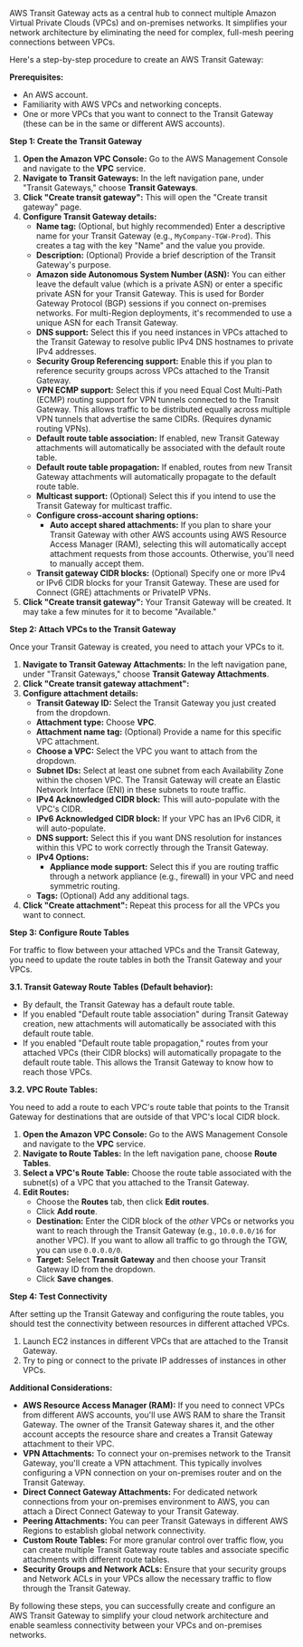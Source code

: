 AWS Transit Gateway acts as a central hub to connect multiple Amazon Virtual Private Clouds (VPCs) and on-premises networks. It simplifies your network architecture by eliminating the need for complex, full-mesh peering connections between VPCs.

Here's a step-by-step procedure to create an AWS Transit Gateway:

**Prerequisites:**

* An AWS account.
* Familiarity with AWS VPCs and networking concepts.
* One or more VPCs that you want to connect to the Transit Gateway (these can be in the same or different AWS accounts).

**Step 1: Create the Transit Gateway**

1.  **Open the Amazon VPC Console:** Go to the AWS Management Console and navigate to the **VPC** service.
2.  **Navigate to Transit Gateways:** In the left navigation pane, under "Transit Gateways," choose **Transit Gateways**.
3.  **Click "Create transit gateway":** This will open the "Create transit gateway" page.
4.  **Configure Transit Gateway details:**
    * **Name tag:** (Optional, but highly recommended) Enter a descriptive name for your Transit Gateway (e.g., `MyCompany-TGW-Prod`). This creates a tag with the key "Name" and the value you provide.
    * **Description:** (Optional) Provide a brief description of the Transit Gateway's purpose.
    * **Amazon side Autonomous System Number (ASN):** You can either leave the default value (which is a private ASN) or enter a specific private ASN for your Transit Gateway. This is used for Border Gateway Protocol (BGP) sessions if you connect on-premises networks. For multi-Region deployments, it's recommended to use a unique ASN for each Transit Gateway.
    * **DNS support:** Select this if you need instances in VPCs attached to the Transit Gateway to resolve public IPv4 DNS hostnames to private IPv4 addresses.
    * **Security Group Referencing support:** Enable this if you plan to reference security groups across VPCs attached to the Transit Gateway.
    * **VPN ECMP support:** Select this if you need Equal Cost Multi-Path (ECMP) routing support for VPN tunnels connected to the Transit Gateway. This allows traffic to be distributed equally across multiple VPN tunnels that advertise the same CIDRs. (Requires dynamic routing VPNs).
    * **Default route table association:** If enabled, new Transit Gateway attachments will automatically be associated with the default route table.
    * **Default route table propagation:** If enabled, routes from new Transit Gateway attachments will automatically propagate to the default route table.
    * **Multicast support:** (Optional) Select this if you intend to use the Transit Gateway for multicast traffic.
    * **Configure cross-account sharing options:**
        * **Auto accept shared attachments:** If you plan to share your Transit Gateway with other AWS accounts using AWS Resource Access Manager (RAM), selecting this will automatically accept attachment requests from those accounts. Otherwise, you'll need to manually accept them.
    * **Transit gateway CIDR blocks:** (Optional) Specify one or more IPv4 or IPv6 CIDR blocks for your Transit Gateway. These are used for Connect (GRE) attachments or PrivateIP VPNs.
5.  **Click "Create transit gateway":** Your Transit Gateway will be created. It may take a few minutes for it to become "Available."

**Step 2: Attach VPCs to the Transit Gateway**

Once your Transit Gateway is created, you need to attach your VPCs to it.

1.  **Navigate to Transit Gateway Attachments:** In the left navigation pane, under "Transit Gateways," choose **Transit Gateway Attachments**.
2.  **Click "Create transit gateway attachment":**
3.  **Configure attachment details:**
    * **Transit Gateway ID:** Select the Transit Gateway you just created from the dropdown.
    * **Attachment type:** Choose **VPC**.
    * **Attachment name tag:** (Optional) Provide a name for this specific VPC attachment.
    * **Choose a VPC:** Select the VPC you want to attach from the dropdown.
    * **Subnet IDs:** Select at least one subnet from each Availability Zone within the chosen VPC. The Transit Gateway will create an Elastic Network Interface (ENI) in these subnets to route traffic.
    * **IPv4 Acknowledged CIDR block:** This will auto-populate with the VPC's CIDR.
    * **IPv6 Acknowledged CIDR block:** If your VPC has an IPv6 CIDR, it will auto-populate.
    * **DNS support:** Select this if you want DNS resolution for instances within this VPC to work correctly through the Transit Gateway.
    * **IPv4 Options:**
        * **Appliance mode support:** Select this if you are routing traffic through a network appliance (e.g., firewall) in your VPC and need symmetric routing.
    * **Tags:** (Optional) Add any additional tags.
4.  **Click "Create attachment":** Repeat this process for all the VPCs you want to connect.

**Step 3: Configure Route Tables**

For traffic to flow between your attached VPCs and the Transit Gateway, you need to update the route tables in both the Transit Gateway and your VPCs.

**3.1. Transit Gateway Route Tables (Default behavior):**

* By default, the Transit Gateway has a default route table.
* If you enabled "Default route table association" during Transit Gateway creation, new attachments will automatically be associated with this default route table.
* If you enabled "Default route table propagation," routes from your attached VPCs (their CIDR blocks) will automatically propagate to the default route table. This allows the Transit Gateway to know how to reach those VPCs.

**3.2. VPC Route Tables:**

You need to add a route to each VPC's route table that points to the Transit Gateway for destinations that are outside of that VPC's local CIDR block.

1.  **Open the Amazon VPC Console:** Go to the AWS Management Console and navigate to the **VPC** service.
2.  **Navigate to Route Tables:** In the left navigation pane, choose **Route Tables**.
3.  **Select a VPC's Route Table:** Choose the route table associated with the subnet(s) of a VPC that you attached to the Transit Gateway.
4.  **Edit Routes:**
    * Choose the **Routes** tab, then click **Edit routes**.
    * Click **Add route**.
    * **Destination:** Enter the CIDR block of the *other* VPCs or networks you want to reach through the Transit Gateway (e.g., `10.0.0.0/16` for another VPC). If you want to allow all traffic to go through the TGW, you can use `0.0.0.0/0`.
    * **Target:** Select **Transit Gateway** and then choose your Transit Gateway ID from the dropdown.
    * Click **Save changes**.

**Step 4: Test Connectivity**

After setting up the Transit Gateway and configuring the route tables, you should test the connectivity between resources in different attached VPCs.

1.  Launch EC2 instances in different VPCs that are attached to the Transit Gateway.
2.  Try to ping or connect to the private IP addresses of instances in other VPCs.

**Additional Considerations:**

* **AWS Resource Access Manager (RAM):** If you need to connect VPCs from different AWS accounts, you'll use AWS RAM to share the Transit Gateway. The owner of the Transit Gateway shares it, and the other account accepts the resource share and creates a Transit Gateway attachment to their VPC.
* **VPN Attachments:** To connect your on-premises network to the Transit Gateway, you'll create a VPN attachment. This typically involves configuring a VPN connection on your on-premises router and on the Transit Gateway.
* **Direct Connect Gateway Attachments:** For dedicated network connections from your on-premises environment to AWS, you can attach a Direct Connect Gateway to your Transit Gateway.
* **Peering Attachments:** You can peer Transit Gateways in different AWS Regions to establish global network connectivity.
* **Custom Route Tables:** For more granular control over traffic flow, you can create multiple Transit Gateway route tables and associate specific attachments with different route tables.
* **Security Groups and Network ACLs:** Ensure that your security groups and Network ACLs in your VPCs allow the necessary traffic to flow through the Transit Gateway.

By following these steps, you can successfully create and configure an AWS Transit Gateway to simplify your cloud network architecture and enable seamless connectivity between your VPCs and on-premises networks.
